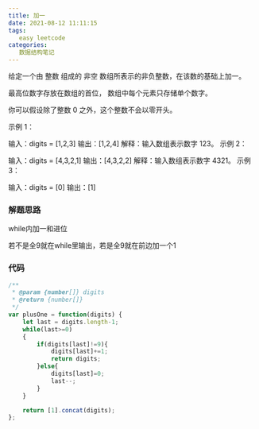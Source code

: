 ```yaml
---
title: 加一
date: 2021-08-12 11:11:15
tags:
   easy leetcode
categories:	
   数据结构笔记
---
```


给定一个由 整数 组成的 非空 数组所表示的非负整数，在该数的基础上加一。

最高位数字存放在数组的首位， 数组中每个元素只存储单个数字。

你可以假设除了整数 0 之外，这个整数不会以零开头。

示例 1：

输入：digits = [1,2,3]
输出：[1,2,4]
解释：输入数组表示数字 123。
示例 2：

输入：digits = [4,3,2,1]
输出：[4,3,2,2]
解释：输入数组表示数字 4321。
示例 3：

输入：digits = [0]
输出：[1]

<!--more-->

### 解题思路

while内加一和进位

若不是全9就在while里输出，若是全9就在前边加一个1

### 代码



```javascript
/**
 * @param {number[]} digits
 * @return {number[]}
 */
var plusOne = function(digits) {
    let last = digits.length-1;
    while(last>=0)
    {
        if(digits[last]!=9){
            digits[last]+=1;
            return digits;
        }else{
            digits[last]=0;
            last--;
        }
    }

    return [1].concat(digits);
};
```


